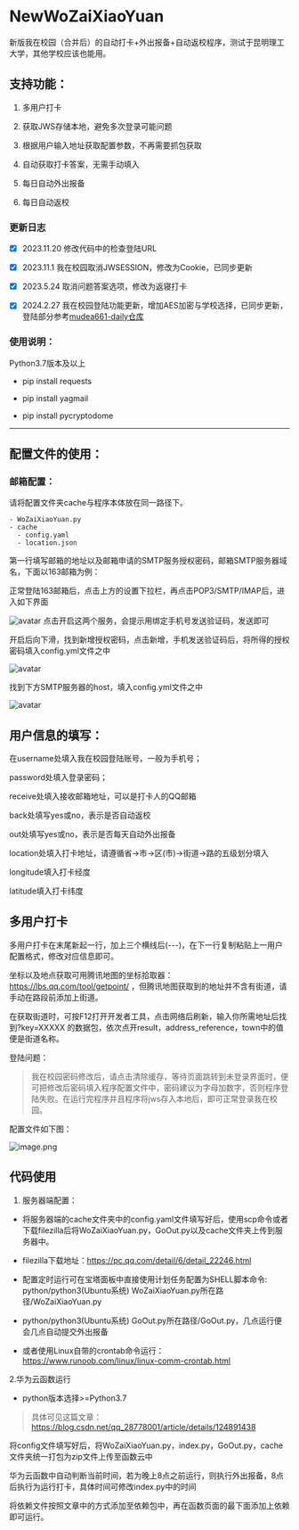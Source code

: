 # NewWoZaiXiaoYuan
新版我在校园（合并后）的自动打卡+外出报备+自动返校程序，测试于昆明理工大学，其他学校应该也能用。



## 支持功能：

1. 多用户打卡

2. 获取JWS存储本地，避免多次登录可能问题

3. 根据用户输入地址获取配置参数，不再需要抓包获取

4. 自动获取打卡答案，无需手动填入

5. 每日自动外出报备

6. 每日自动返校

### 更新日志

- [x] 2023.11.20 修改代码中的检查登陆URL
- [x] 2023.11.1 我在校园取消JWSESSION，修改为Cookie，已同步更新
- [x] 2023.5.24 取消问题答案选项，修改为返寝打卡
- [x] 2024.2.27 我在校园登陆功能更新，增加AES加密与学校选择，已同步更新，登陆部分参考[mudea661-daily仓库](https://github.com/mudea661/daily/)


### 使用说明：
Python3.7版本及以上

- pip install requests

- pip install yagmail

- pip install pycryptodome

---

## 配置文件的使用：
### 邮箱配置：
请将配置文件夹cache与程序本体放在同一路径下。

```
- WoZaiXiaoYuan.py
- cache
  - config.yaml
  - location.json
```

第一行填写邮箱的地址以及邮箱申请的SMTP服务授权密码，邮箱SMTP服务器域名，下面以163邮箱为例：

正常登陆163邮箱后，点击上方的设置下拉栏，再点击POP3/SMTP/IMAP后，进入如下界面

![avatar](https://img-blog.csdnimg.cn/aa3014630ebd4b5ea50bab59f9649070.png)
点击开启这两个服务，会提示用绑定手机号发送验证码，发送即可


开启后向下滑，找到新增授权密码，点击新增，手机发送验证码后，将所得的授权密码填入config.yml文件之中

![avatar](https://img-blog.csdnimg.cn/29ee0dea2b7d4174b2b6ff61922e06d4.png)

找到下方SMTP服务器的host，填入config.yml文件之中

![avatar](https://img-blog.csdnimg.cn/0fb29040b4b24a6a9e9da93ed4aa42a2.png)


## 用户信息的填写：
在username处填入我在校园登陆账号，一般为手机号；

password处填入登录密码；

receive处填入接收邮箱地址，可以是打卡人的QQ邮箱

back处填写yes或no，表示是否自动返校

out处填写yes或no，表示是否每天自动外出报备


location处填入打卡地址，请遵循省->市->区(市)->街道->路的五级划分填入

longitude填入打卡经度

latitude填入打卡纬度


## 多用户打卡
多用户打卡在末尾新起一行，加上三个横线后(---)，在下一行复制粘贴上一用户配置格式，修改对应信息即可。


坐标以及地点获取可用腾讯地图的坐标拾取器：https://lbs.qq.com/tool/getpoint/ ，但腾讯地图获取到的地址并不含有街道，请手动在路段前添加上街道。



在获取街道时，可按F12打开开发者工具，点击网络后刷新，输入你所需地址后找到?key=XXXXX 的数据包，依次点开result，address_reference，town中的值便是街道名称。



登陆问题：
> 我在校园密码修改后，请点击清除缓存，等待页面跳转到未登录界面时，便可把修改后密码填入程序配置文件中，密码建议为字母加数字，否则程序登陆失败。在运行完程序并且程序将jws存入本地后，即可正常登录我在校园。



配置文件如下图：

![image.png](https://s2.loli.net/2024/02/27/4UoCGwjVvsErlPg.png)


## 代码使用

1. 服务器端配置：

- 将服务器端的cache文件夹中的config.yaml文件填写好后，使用scp命令或者下载filezilla后将WoZaiXiaoYuan.py，GoOut.py以及cache文件夹上传到服务器中。

- filezilla下载地址：https://pc.qq.com/detail/6/detail_22246.html

- 配置定时运行可在宝塔面板中直接使用计划任务配置为SHELL脚本命令: python/python3(Ubuntu系统) WoZaiXiaoYuan.py所在路径/WoZaiXiaoYuan.py

- python/python3(Ubuntu系统) GoOut.py所在路径/GoOut.py，几点运行便会几点自动提交外出报备

- 或者使用Linux自带的crontab命令运行：https://www.runoob.com/linux/linux-comm-crontab.html


2.华为云函数运行


- python版本选择>=Python3.7

> 具体可见这篇文章：https://blog.csdn.net/qq_28778001/article/details/124891438

将config文件填写好后，将WoZaiXiaoYuan.py，index.py，GoOut.py，cache文件夹统一打包为zip文件上传至函数云中

华为云函数中自动判断当前时间，若为晚上8点之前运行，则执行外出报备，8点后执行为运行打卡，具体时间可修改index.py中的时间

将依赖文件按照文章中的方式添加至依赖包中，再在函数页面的最下面添加上依赖即可运行。
